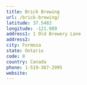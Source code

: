 ```yaml
---
title: Brick Brewing
url: /brick-brewing/
latitude: 37.5483
longitude: -121.989
address1: 1 Old Brewery Lane
address2: 
city: Formosa
state: Ontario
code: 0
country: Canada
phone: 1-519-367-2995
website: 
---
```


